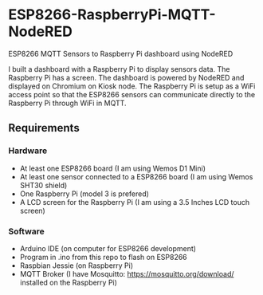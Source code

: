 # ESP8266-RaspberryPi-MQTT-NodeRED
ESP8266 MQTT Sensors to Raspberry Pi dashboard using NodeRED

I built a dashboard with a Raspberry Pi to display sensors data. The Raspberry Pi has a screen. The dashboard is powered by NodeRED and displayed on Chromium on Kiosk node.
The Raspberry Pi is setup as a WiFi access point so that the ESP8266 sensors can communicate directly to the Raspberry Pi through WiFi in MQTT.

## Requirements

### Hardware
* At least one ESP8266 board (I am using Wemos D1 Mini)
* At least one sensor connected to a ESP8266 board (I am using Wemos SHT30 shield)
* One Raspberry Pi (model 3 is prefered)
* A LCD screen for the Raspberry Pi (I am using a 3.5 Inches LCD touch screen)


### Software
* Arduino IDE (on computer for ESP8266 development)
* Program in .ino from this repo to flash on ESP8266 
* Raspbian Jessie (on Raspberry Pi)
* MQTT Broker (I have Mosquitto: https://mosquitto.org/download/ installed on the Raspberry Pi)

